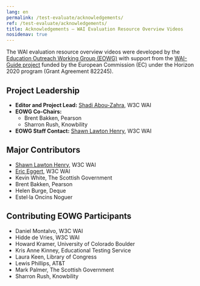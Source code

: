 ```yaml
---
lang: en
permalink: /test-evaluate/acknowledgements/
ref: /test-evaluate/acknowledgements/
title: Acknowledgements – WAI Evaluation Resource Overview Videos
nosidenav: true
---
```


The WAI evaluation resource overview videos were developed by the [Education Outreach Working Group (EOWG)](https://www.w3.org/WAI/EO/) with support from the [WAI-Guide project]( https://www.w3.org/WAI/about/projects/wai-guide/) funded by the European Commission (EC) under the Horizon 2020 program (Grant Agreement 822245).

Project Leadership
------------------

-   **Editor and Project Lead:** [Shadi Abou-Zahra](https://www.w3.org/People/shadi), W3C WAI
-   **EOWG Co-Chairs:**
    -   Brent Bakken, Pearson
    -   Sharron Rush, Knowbility
-   **EOWG Staff Contact:** [Shawn Lawton Henry](https://www.w3.org/People/shawn), W3C WAI

Major Contributors
------------------

-   [Shawn Lawton Henry](https://www.w3.org/People/shawn), W3C WAI
-   [Eric Eggert](https://www.w3.org/People/yatil), W3C WAI
-   Kevin White, The Scottish Government
-   Brent Bakken, Pearson
-   Helen Burge, Deque
-   Estel·la Oncins Noguer

Contributing EOWG Participants
------------------------------

-   Daniel Montalvo, W3C WAI
-   Hidde de Vries, W3C WAI
-   Howard Kramer, University of Colorado Boulder
-   Kris Anne Kinney, Educational Testing Service
-   Laura Keen, Library of Congress
-   Lewis Phillips, AT&T
-   Mark Palmer, The Scottish Government
-   Sharron Rush, Knowbility   
